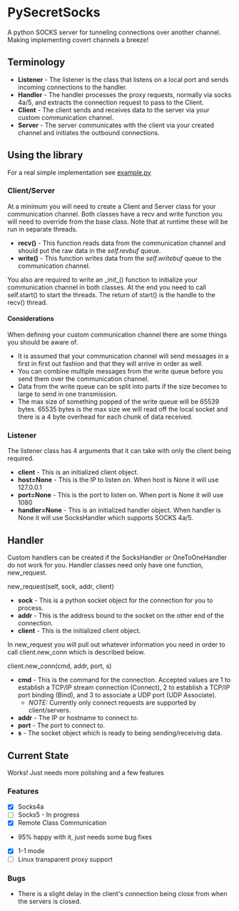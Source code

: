 # PySecretSocks #
A python SOCKS server for tunneling connections over another channel. Making implementing covert channels a breeze!

## Terminology ##
- **Listener** - The listener is the class that listens on a local port and sends incoming connections to the handler.
- **Handler** - The handler processes the proxy requests, normally via socks 4a/5, and extracts the connection request to pass to the Client.
- **Client** - The client sends and receives data to the server via your custom communication channel.
- **Server** - The server communicates with the client via your created channel and initiates the outbound connections.

## Using the library ##
For a real simple implementation see [example.py](example.py)

### Client/Server ###
At a minimum you will need to create a Client and Server class for your communication channel. Both classes have a recv and write function you will need to override from the base class. Note that at runtime these will be run in separate threads.
- **recv()** - This function reads data from the communication channel and should put the raw data in the *self.revbuf* queue.
- **write()** - This function writes data from the *self.writebuf* queue to the communication channel.

You also are required to write an \__init__() function to initialize your communication channel in both classes. At the end you need to call self.start() to start the threads. The return of start() is the handle to the recv() thread.

#### Considerations ####
When defining your custom communication channel there are some things you should be aware of. 
- It is assumed that your communication channel will send messages in a first in first out fashion and that they will arrive in order as well.
- You can combine multiple messages from the write queue before you send them over the communication channel.
- Data from the write queue can be split into parts if the size becomes to large to send in one transmission.
- The max size of something popped of the write queue will be 65539 bytes. 65535 bytes is the max size we will read off the local socket and there is a 4 byte overhead for each chunk of data received.

### Listener ###
The listener class has 4 arguments that it can take with only the client being required.
- **client** - This is an initialized client object.
- **host=None** - This is the IP to listen on. When host is None it will use 127.0.0.1
- **port=None** - This is the port to listen on. When port is None it will use 1080
- **handler=None** - This is an initialized handler object. When handler is None it will use SocksHandler which supports SOCKS 4a/5.

## Handler ##
Custom handlers can be created if the SocksHandler or OneToOneHandler do not work for you. Handler classes need only have one function, new_request.

new_request(self, sock, addr, client)
- **sock** - This is a python socket object for the connection for you to process.
- **addr** - This is the address bound to the socket on the other end of the connection.
- **client** - This is the initialized client object.

In new_request you will pull out whatever information you need in order to call client.new_conn which is described below.

client.new_conn(cmd, addr, port, s)
- **cmd** - This is the command for the connection. Accepted values are 1 to establish a TCP/IP stream connection (Connect), 2 to establish a TCP/IP port binding (Bind), and 3 to associate a UDP port (UDP Associate).
  - *NOTE:* Currently only connect requests are supported by client/servers.
- **addr** - The IP or hostname to connect to.
- **port** - The port to connect to.
- **s** - The socket object which is ready to being sending/receiving data.

## Current State ##
Works! Just needs more polishing and a few features

### Features ###
- [x] Socks4a
- [ ] Socks5 - In progress
- [x] Remote Class Communication
 - 95% happy with it, just needs some bug fixes
- [x] 1-1 mode
- [ ] Linux transparent proxy support

### Bugs ###
- There is a slight delay in the client's connection being close from when the servers is closed.
